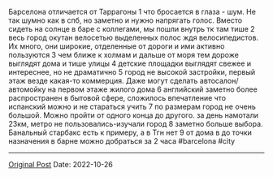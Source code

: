 Барселона отличается от Таррагоны
1 что бросается в глаза - шум. Не так шумно как в спб, но заметно и нужно напрягать голос. Вместо сидеть на солнце в баре с коллегами, мы пошли внутрь тк там тише
2 весь город окутан велосетью выделенных полос ждя велосипедистов. Их много, они широкие, отделенные от дороги и ими активно пользуются
3 чем ближе к холмам и дальше от моря тем дороже выглядят дома и тише улицы
4 детские площадки выглядят свежее и интереснее, но не драматично
5 город не высокой застройки, первый этаж везде какая-то коммерция. Даже могут сделать автосалон/автомойку на первом этаже жилого дома
6 английский заметно более распространен в бытовой сфере, сложилось впечатление что испанский можно и не стараться учить
7 по размерам город не очень большой. Можно пройти от одного конца до другого. за день намотали 23км, метро не пользовались-изучали город
8 заметно больше выбора. Банальный старбакс есть к примеру, а в Тгн нет
9 от дома в до точки назначения в барне можно добраться за 2 часа #barcelona #city

---
[Original Post](https://t.me/lev2tarragona/497)
Date: 2022-10-26
